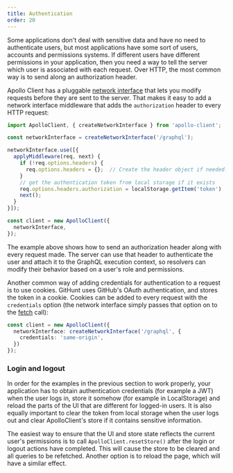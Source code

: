 ```yaml
---
title: Authentication
order: 20
---
```


Some applications don't deal with sensitive data and have no need to authenticate users, but most applications have some sort of users, accounts and permissions systems. If different users have different permissions in your application, then you need a way to tell the server which user is associated with each request. Over HTTP, the most common way is to send along an authorization header.

Apollo Client has a pluggable [network interface](/core/network.html) that lets you modify requests before they are sent to the server.
That makes it easy to add a network interface middleware that adds the `authorization` header to every HTTP request:

```ts
import ApolloClient, { createNetworkInterface } from 'apollo-client';

const networkInterface = createNetworkInterface('/graphql');

networkInterface.use([{
  applyMiddleware(req, next) {
    if (!req.options.headers) {
      req.options.headers = {};  // Create the header object if needed.
    }
    // get the authentication token from local storage if it exists
    req.options.headers.authorization = localStorage.getItem('token') || null;
    next();
  }
}]);

const client = new ApolloClient({
  networkInterface,
});
```

The example above shows how to send an authorization header along with every request made. The server can use that header to authenticate the user and attach it to the GraphQL execution context, so resolvers can modify their behavior based on a user's role and permissions.

Another common way of adding credentials for authentication to a request is to use cookies. GitHunt uses GitHub's OAuth authentication, and stores the token in a cookie. Cookies can be added to every request with the `credentials` option (the network interface simply passes that option on to the [fetch](https://github.com/github/fetch) call):

```ts
const client = new ApolloClient({
  networkInterface: createNetworkInterface('/graphql', {
    credentials: 'same-origin',
  })
});
```

<h3 id="login-logout">Login and logout</h3>

In order for the examples in the previous section to work properly, your application has to obtain authentication credentials (for example a JWT) when the user logs in, store it somehow (for example in LocalStorage) and reload the parts of the UI that are different for logged-in users. It is also equally important to clear the token from local storage when the user logs out and clear ApolloClient's store if it contains sensitive information.

The easiest way to ensure that the UI and store state reflects the current user's permissions is to call `ApolloClient.resetStore()` after the login or logout actions have completed. This will cause the store to be cleared and all queries to be refetched. Another option is to reload the page, which will have a similar effect.
